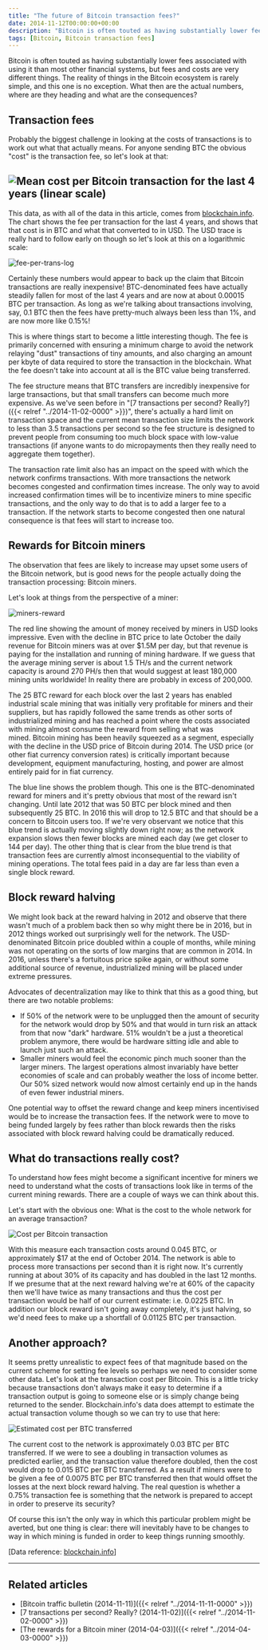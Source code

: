 ```yaml
---
title: "The future of Bitcoin transaction fees?"
date: 2014-11-12T00:00:00+00:00
description: "Bitcoin is often touted as having substantially lower fees associated with using it than most other financial systems, but fees and costs are very different things.  The reality of things in the Bitcoin ecosystem is rarely simple, and this one is no exception.  What then are the actual numbers, where are they heading and what are the consequences?"
tags: [Bitcoin, Bitcoin transaction fees]
---
```

Bitcoin is often touted as having substantially lower fees associated
with using it than most other financial systems, but fees and costs are
very different things.  The reality of things in the Bitcoin ecosystem is
rarely simple, and this one is no exception.  What then are the actual
numbers, where are they heading and what are the consequences?

## Transaction fees

Probably the biggest challenge in looking at the costs of transactions
is to work out what that actually means.  For anyone sending BTC the
obvious "cost" is the transaction fee, so let's look at that:

## ![Mean cost per Bitcoin transaction for the last 4 years (linear scale)](./fee-per-trans-linear.png)

This data, as with all of the data in this article, comes from
[blockchain.info](http://blockchain.info).  The chart shows the fee per
transaction for the last 4 years, and shows that that cost is in BTC and
what that converted to in USD. The USD trace is really hard to follow early
on though so let's look at this on a logarithmic scale:

![fee-per-trans-log](./fee-per-trans-log.png)

Certainly these numbers would appear to back up the claim that Bitcoin
transactions are really inexpensive!  BTC-denominated fees have actually
steadily fallen for most of the last 4 years and are now at about
0.00015 BTC per transaction.  As long as we're talking about
transactions involving, say, 0.1 BTC then the fees have pretty-much
always been less than 1%, and are now more like 0.15%!

This is where things start to become a little interesting though.  The
fee is primarily concerned with ensuring a minimum charge to avoid the
network relaying "dust" transactions of tiny amounts, and also
charging an amount per kbyte of data required to store the transaction
in the blockchain.  What the fee doesn't take into account at all is the
BTC value being transferred.

The fee structure means that BTC transfers are incredibly inexpensive
for large transactions, but that small transfers can become much more
expensive.  As we've seen before in "[7 transactions per second?  Really?]({{< relref "../2014-11-02-0000" >}})",
there's actually a hard limit on transaction space and the current mean
transaction size limits the network to less than 3.5 transactions per
second so the fee structure is designed to prevent people from consuming
too much block space with low-value transactions (if anyone wants to do
micropayments then they really need to aggregate them together).

The transaction rate limit also has an impact on the speed with which
the network confirms transactions.  With more transactions the network
becomes congested and confirmation times increase.  The only way to avoid
increased confirmation times will be to incentivize miners to mine
specific transactions, and the only way to do that is to add a larger
fee to a transaction.  If the network starts to become congested then one
natural consequence is that fees will start to increase too.

## Rewards for Bitcoin miners

The observation that fees are likely to increase may upset some users of
the Bitcoin network, but is good news for the people actually doing the
transaction processing: Bitcoin miners.

Let's look at things from the perspective of a miner:

![miners-reward](./miners-reward.png)

The red line showing the amount of money received by miners in USD looks
impressive.  Even with the decline in BTC price to late October the daily
revenue for Bitcoin miners was at over \$1.5M per day, but that revenue
is paying for the installation and running of mining hardware.  If we
guess that the average mining server is about 1.5 TH/s and the current
network capacity is around 270 PH/s then that would suggest at least
180,000 mining units worldwide!  In reality there are probably in excess
of 200,000.

The 25 BTC reward for each block over the last 2 years has enabled
industrial scale mining that was initially very profitable for miners
and their suppliers, but has rapidly followed the same trends as other
sorts of industrialized mining and has reached a point where the costs
associated with mining almost consume the reward from selling what was
mined. Bitcoin mining has been heavily squeezed as a segment, especially
with the decline in the USD price of Bitcoin during 2014.  The USD price
(or other fiat currency conversion rates) is critically important
because development, equipment manufacturing, hosting, and power are
almost entirely paid for in fiat currency.

The blue line shows the problem though.  This one is the BTC-denominated
reward for miners and it's pretty obvious that most of the reward
isn't changing.  Until late 2012 that was 50 BTC per block mined and
then subsequently 25 BTC.  In 2016 this will drop to 12.5 BTC and that
should be a concern to Bitcoin users too.  If we're very observant we
notice that this blue trend is actually moving slightly down right now;
as the network expansion slows then fewer blocks are mined each day (we
get closer to 144 per day).  The other thing that is clear from the blue
trend is that transaction fees are currently almost inconsequential to
the viability of mining operations.  The total fees paid in a day are far
less than even a single block reward.

## Block reward halving

We might look back at the reward halving in 2012 and observe that there
wasn't much of a problem back then so why might there be in 2016, but
in 2012 things worked out surprisingly well for the network.  The
USD-denominated Bitcoin price doubled within a couple of months, while
mining was not operating on the sorts of low margins that are common in
2014.  In 2016, unless there's a fortuitous price spike again, or
without some additional source of revenue, industrialized mining will be
placed under extreme pressures.

Advocates of decentralization may like to think that this as a good
thing, but there are two notable problems:

- If 50% of the network were to be unplugged then the amount of
  security for the network would drop by 50% and that would in turn
  risk an attack from that now "dark" hardware.  51% wouldn't be a
  just a theoretical problem anymore, there would be hardware sitting
  idle and able to launch just such an attack.
- Smaller miners would feel the economic pinch much sooner than the
  larger miners.  The largest operations almost invariably have better
  economies of scale and can probably weather the loss of income
  better.  Our 50% sized network would now almost certainly end up in
  the hands of even fewer industrial miners.

One potential way to offset the reward change and keep miners
incentivised would be to increase the transaction fees.  If the network
were to move to being funded largely by fees rather than block rewards
then the risks associated with block reward halving could be
dramatically reduced.

## What do transactions really cost?

To understand how fees might become a significant incentive for miners
we need to understand what the costs of transactions look like in terms
of the current mining rewards.  There are a couple of ways we can think
about this.

Let's start with the obvious one: What is the cost to the whole network
for an average transaction?

![Cost per Bitcoin transaction](./cost-per-trans-log.png)

With this measure each transaction costs around 0.045 BTC, or
approximately \$17 at the end of October 2014.  The network is able to
process more transactions per second than it is right now.  It's
currently running at about 30% of its capacity and has doubled in the
last 12 months.  If we presume that at the next reward halving we're at
60% of the capacity then we'll have twice as many transactions and thus
the cost per transaction would be half of our current estimate: i.e.
0.0225 BTC.  In addition our block reward isn't going away completely,
it's just halving, so we'd need fees to make up a shortfall of 0.01125
BTC per transaction.

## Another approach?

It seems pretty unrealistic to expect fees of that magnitude based on
the current scheme for setting fee levels so perhaps we need to consider
some other data.  Let's look at the transaction cost per Bitcoin.  This
is a little tricky because transactions don't always make it easy to
determine if a transaction output is going to someone else or is simply
change being returned to the sender.  Blockchain.info's data does
attempt to estimate the actual transaction volume though so we can try
to use that here:

![Estimated cost per BTC transferred](./cost-per-btc-trans.png)

The current cost to the network is approximately 0.03 BTC per BTC
transferred.  If we were to see a doubling in transaction volumes as
predicted earlier, and the transaction value therefore doubled, then the
cost would drop to 0.015 BTC per BTC transferred.  As a result if miners
were to be given a fee of 0.0075 BTC per BTC transferred then that would
offset the losses at the next block reward halving.  The real question is
whether a 0.75% transaction fee is something that the network is
prepared to accept in order to preserve its security?

Of course this isn't the only way in which this particular problem
might be averted, but one thing is clear: there will inevitably have to
be changes to way in which mining is funded in order to keep things
running smoothly. 

\[Data reference: [blockchain.info](http://blockchain.info)\]

------------------------------------------------------------------------

## Related articles

- [Bitcoin traffic bulletin (2014-11-11)]({{< relref "../2014-11-11-0000" >}})
- [7 transactions per second?  Really? (2014-11-02)]({{< relref "../2014-11-02-0000" >}})
- [The rewards for a Bitcoin miner (2014-04-03)]({{< relref "../2014-04-03-0000" >}})
